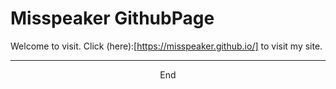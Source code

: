 # Misspeaker GithubPage
Welcome to visit.
Click (here):[https://misspeaker.github.io/] to visit my site.
<hr/>
<center>End</center>
